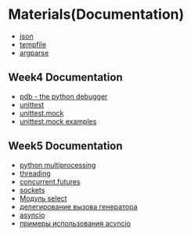 # Materials(Documentation)

- [json][1]
- [tempfile][2]
- [argparse][3]

[1]: https://docs.python.org/3/library/json.html
[2]: https://docs.python.org/3/library/tempfile.html
[3]: https://docs.python.org/3/howto/argparse.html

## Week4 Documentation
- [pdb - the python debugger](https://docs.python.org/3/library/pdb.html)
- [unittest](https://docs.python.org/3/library/unittest.html)
- [unittest.mock](https://docs.python.org/3/library/unittest.mock.html)
- [unittest.mock examples](https://docs.python.org/3/library/unittest.mock-examples.html)

## Week5 Documentation
- [python multiprocessing](https://docs.python.org/3.6/library/multiprocessing.html)
- [threading](https://docs.python.org/3.6/library/threading.)
- [concurrent.futures](https://docs.python.org/3/library/concurrent.futures.html)
- [sockets](https://docs.python.org/3.6/library/socket.html)
- [Модуль select](https://docs.python.org/3.6/library/select.html)
- [делегирование вызова генератора](https://www.python.org/dev/peps/pep-0380)
- [asyncio](https://docs.python.org/3.6/library/asyncio.html)
- [примеры использования acyncio](https://habr.com/ru/post/217143/)
